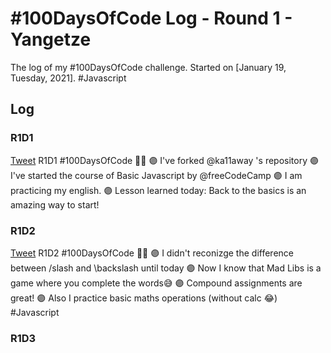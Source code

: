 # #100DaysOfCode Log - Round 1 - Yangetze

The log of my #100DaysOfCode challenge. Started on [January 19, Tuesday, 2021].
#Javascript

## Log

### R1D1 
[Tweet](https://twitter.com/yangetze/status/1351727401949130752?s=20)
R1D1 #100DaysOfCode 💜✅
🟣 I've forked @ka11away 's repository
🟣 I've started the course of Basic Javascript by @freeCodeCamp 
🟣 I am practicing my english. 
🟣 Lesson learned today: Back to the basics is an amazing way to start!

### R1D2
[Tweet](https://twitter.com/yangetze/status/1352095434890747907?s=20)
R1D2 #100DaysOfCode 💜✅
🟣 I didn't reconizge the difference between /slash and \backslash until today
🟣 Now I know that Mad Libs is a game where you complete the words😅
🟣 Compound assignments are great!
🟣 Also I practice basic maths operations (without calc 😂)
#Javascript
### R1D3

